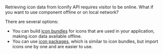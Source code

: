 Retrieving icon data from Iconify API requires visitor to be online. What if you want to use component offline or on local network?

There are several options:

- You can build [icon bundles](/sources/bundles/index.md) for icons that are used in your application, making icon data available offline.
- You can use [icon packages](/sources/npm/index.md), which is similar to icon bundles, but import icons one by one and are easier to use.
